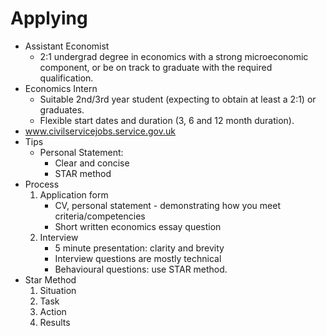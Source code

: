 # Applying
- Assistant Economist
	- 2:1 undergrad degree in economics with a strong microeconomic component, or be on track to graduate with the required qualification.
- Economics Intern
	- Suitable 2nd/3rd year student (expecting to obtain at least a 2:1) or graduates.
	- Flexible start dates and duration (3, 6 and 12 month duration).
- www.civilservicejobs.service.gov.uk
- Tips
	- Personal Statement:
		- Clear and concise
		- STAR method
- Process
	1. Application form
		- CV, personal statement - demonstrating how you meet criteria/competencies
		- Short written economics essay question
	2. Interview
		- 5 minute presentation: clarity and brevity
		- Interview questions are mostly technical
		- Behavioural questions: use STAR method.
- Star Method
	1. Situation
	2. Task
	3. Action
	4. Results